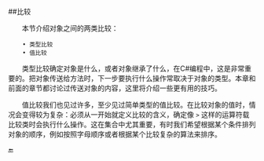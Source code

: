 ##比较

&emsp;&emsp;本节介绍对象之间的两类比较：

```
    • 类型比较
    • 值比较
```

&emsp;&emsp;类型比较确定对象是什么，或者对象继承了什么，在C#编程中，这是非常重要的。把对象传送给方法时，下一步要执行什么操作常取决于对象的类型。本章和前面的章节都讨论过传送对象的内容，这里将介绍一些更有用的技巧。

&emsp;&emsp;值比较我们也见过许多，至少见过简单类型的值比较。在比较对象的值时，情况会变得较为复杂：必须从一开始就定义比较的含义，确定像 `>` 这样的运算符载比较类时会执行什么操作。这在集合中尤其重要，有时我们希望根据某个条件排列对象的顺序，例如按照字母顺序或者根据某个比较复杂的算法来排序。


🔚
